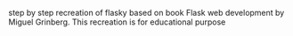 step by step recreation of flasky based on book Flask web development by Miguel Grinberg.
 This recreation is for educational purpose